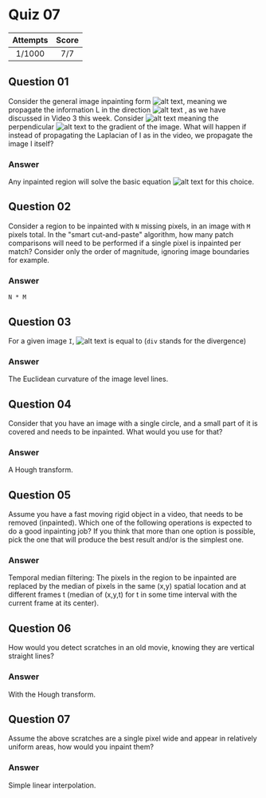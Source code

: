 Quiz 07
=======  

|Attempts|Score|
|:------:|:---:|
|  1/1000|  7/7|  

Question 01
-----------  
Consider the general image inpainting form ![alt text](https://github.com/UtkarshPathrabe/Image-and-Video-Processing--From-Mars-to-Hollywood-with-a-stop-at-the-Hospital--Duke-University/blob/master/Weekly%20Quizzes/Quiz%2007/Quiz0701.png "Text 1"), meaning we propagate the information L in the direction ![alt text](https://github.com/UtkarshPathrabe/Image-and-Video-Processing--From-Mars-to-Hollywood-with-a-stop-at-the-Hospital--Duke-University/blob/master/Weekly%20Quizzes/Quiz%2007/Quiz0703.png "Text 2") , as we have discussed in Video 3 this week. Consider ![alt text](https://github.com/UtkarshPathrabe/Image-and-Video-Processing--From-Mars-to-Hollywood-with-a-stop-at-the-Hospital--Duke-University/blob/master/Weekly%20Quizzes/Quiz%2007/Quiz0702.png "Text 3")  meaning the perpendicular ![alt text](https://github.com/UtkarshPathrabe/Image-and-Video-Processing--From-Mars-to-Hollywood-with-a-stop-at-the-Hospital--Duke-University/blob/master/Weekly%20Quizzes/Quiz%2007/Quiz0704.png "Text 4") to the gradient of the image. What will happen if instead of propagating the Laplacian of I as in the video, we propagate the image I itself?  

### Answer  
Any inpainted region will solve the basic equation ![alt text](https://github.com/UtkarshPathrabe/Image-and-Video-Processing--From-Mars-to-Hollywood-with-a-stop-at-the-Hospital--Duke-University/blob/master/Weekly%20Quizzes/Quiz%2007/Quiz0701.png "Text 1")  for this choice.  

Question 02
-----------  
Consider a region to be inpainted with `N` missing pixels, in an image with `M` pixels total. In the "smart cut-and-paste" algorithm, how many patch comparisons will need to be performed if a single pixel is inpainted per match? Consider only the order of magnitude, ignoring image boundaries for example.  

### Answer  
`N * M`  

Question 03  
-----------  
For a given image `I`, ![alt text](https://github.com/UtkarshPathrabe/Image-and-Video-Processing--From-Mars-to-Hollywood-with-a-stop-at-the-Hospital--Duke-University/blob/master/Weekly%20Quizzes/Quiz%2007/Quiz0705.png "Text 5")  is equal to (`div` stands for the divergence)  

### Answer  
The Euclidean curvature of the image level lines.  

Question 04
-----------  
Consider that you have an image with a single circle, and a small part of it is covered and needs to be inpainted. What would you use for that?  

### Answer  
A Hough transform.  

Question 05
-----------  
Assume you have a fast moving rigid object in a video, that needs to be removed (inpainted). Which one of the following operations is expected to do a good inpainting job? If you think that more than one option is possible, pick the one that will produce the best result and/or is the simplest one.  

### Answer  
Temporal median filtering: The pixels in the region to be inpainted are replaced by the median of pixels in the same (x,y) spatial location and at different frames t (median of (x,y,t) for t in some time interval with the current frame at its center).  

Question 06
-----------  
How would you detect scratches in an old movie, knowing they are vertical straight lines?  

### Answer  
With the Hough transform.  

Question 07
-----------  
Assume the above scratches are a single pixel wide and appear in relatively uniform areas, how would you inpaint them?  

### Answer  
Simple linear interpolation.  